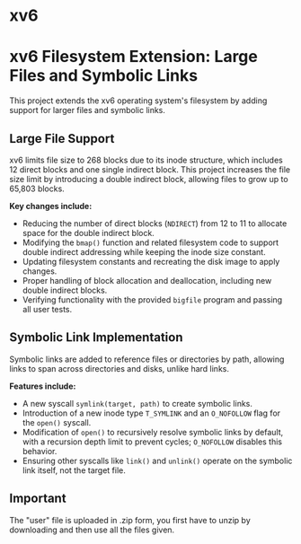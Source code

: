 # xv6


# xv6 Filesystem Extension: Large Files and Symbolic Links

This project extends the xv6 operating system's filesystem by adding support for larger files and symbolic links.

## Large File Support

xv6 limits file size to 268 blocks due to its inode structure, which includes 12 direct blocks and one single indirect block. This project increases the file size limit by introducing a double indirect block, allowing files to grow up to 65,803 blocks.

**Key changes include:**

- Reducing the number of direct blocks (`NDIRECT`) from 12 to 11 to allocate space for the double indirect block.
- Modifying the `bmap()` function and related filesystem code to support double indirect addressing while keeping the inode size constant.
- Updating filesystem constants and recreating the disk image to apply changes.
- Proper handling of block allocation and deallocation, including new double indirect blocks.
- Verifying functionality with the provided `bigfile` program and passing all user tests.

## Symbolic Link Implementation

Symbolic links are added to reference files or directories by path, allowing links to span across directories and disks, unlike hard links.

**Features include:**

- A new syscall `symlink(target, path)` to create symbolic links.
- Introduction of a new inode type `T_SYMLINK` and an `O_NOFOLLOW` flag for the `open()` syscall.
- Modification of `open()` to recursively resolve symbolic links by default, with a recursion depth limit to prevent cycles; `O_NOFOLLOW` disables this behavior.
- Ensuring other syscalls like `link()` and `unlink()` operate on the symbolic link itself, not the target file.

## Important 
The "user" file is uploaded in .zip form, you first have to unzip by downloading and then use all the files given.
